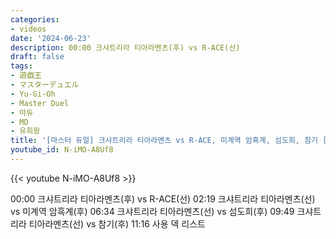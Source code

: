 ```yaml
---
categories:
- videos
date: '2024-06-23'
description: 00:00 크샤트리라 티아라멘츠(후) vs R-ACE(선)
draft: false
tags:
- 遊戯王
- マスターデュエル
- Yu-Gi-Oh
- Master Duel
- 마듀
- MD
- 유희왕
title: '[마스터 듀얼] 크샤트리라 티아라멘츠 vs R-ACE, 미계역 암흑계, 섬도희, 참기 [World Championship 2024 예선]'
youtube_id: N-iMO-A8Uf8
---
```



{{< youtube N-iMO-A8Uf8 >}}

00:00 크샤트리라 티아라멘츠(후) vs R-ACE(선)
02:19 크샤트리라 티아라멘츠(선) vs 미계역 암흑계(후)
06:34 크샤트리라 티아라멘츠(선) vs 섬도희(후)
09:49 크샤트리라 티아라멘츠(선) vs 참기(후)
11:16 사용 덱 리스트